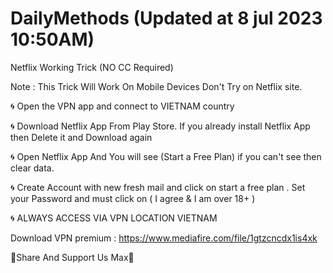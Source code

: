 # DailyMethods (Updated at 8 jul 2023 10:50AM)
Netflix Working Trick (NO CC Required) 

Note : This Trick Will Work On Mobile Devices Don't Try on Netflix site. 

🌀 Open the VPN app and connect to VIETNAM country

🌀 Download Netflix App From Play Store. If you already install Netflix App then Delete it and Download again

🌀 Open Netflix App And You will see (Start a Free Plan) if you can't see then clear data.

🌀 Create Account with new fresh mail and click on start a free plan . Set your Password and must click on ( I agree & I am over 18+ )

🌀 ALWAYS ACCESS VIA VPN LOCATION VIETNAM

Download VPN premium : https://www.mediafire.com/file/1gtzcncdx1is4xk

🔺Share And Support Us Max🔻
